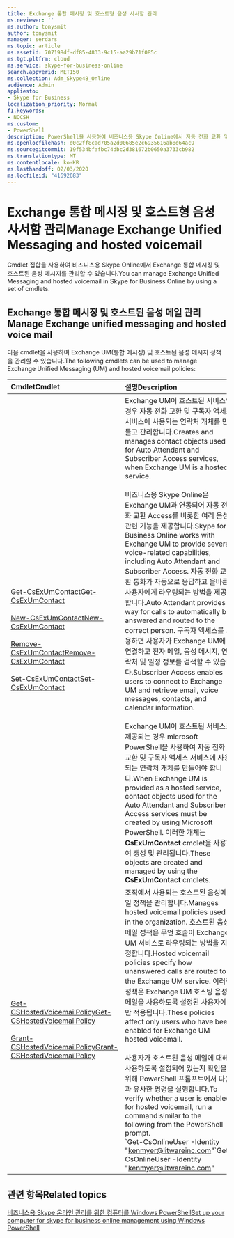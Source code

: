 ```yaml
---
title: Exchange 통합 메시징 및 호스트형 음성 사서함 관리
ms.reviewer: ''
ms.author: tonysmit
author: tonysmit
manager: serdars
ms.topic: article
ms.assetid: 707198df-df85-4833-9c15-aa29b71f085c
ms.tgt.pltfrm: cloud
ms.service: skype-for-business-online
search.appverid: MET150
ms.collection: Adm_Skype4B_Online
audience: Admin
appliesto:
- Skype for Business
localization_priority: Normal
f1.keywords:
- NOCSH
ms.custom:
- PowerShell
description: PowerShell을 사용하여 비즈니스용 Skype Online에서 자동 전화 교환 및 구독자 액세스와 같은 Exchange 통합 메시징 기능을 관리합니다.
ms.openlocfilehash: d0c2ff8cad705a2d00685e2c6935616ab8d64ac9
ms.sourcegitcommit: 19f534bfafbc74dbc2d381672b0650a3733cb982
ms.translationtype: MT
ms.contentlocale: ko-KR
ms.lasthandoff: 02/03/2020
ms.locfileid: "41692683"
---
```

# <a name="manage-exchange-unified-messaging-and-hosted-voicemail"></a><span data-ttu-id="409c4-103">Exchange 통합 메시징 및 호스트형 음성 사서함 관리</span><span class="sxs-lookup"><span data-stu-id="409c4-103">Manage Exchange Unified Messaging and hosted voicemail</span></span>

<span data-ttu-id="409c4-104">Cmdlet 집합을 사용하여 비즈니스용 Skype Online에서 Exchange 통합 메시징 및 호스트된 음성 메시지를 관리할 수 있습니다.</span><span class="sxs-lookup"><span data-stu-id="409c4-104">You can manage Exchange Unified Messaging and hosted voicemail in Skype for Business Online by using a set of cmdlets.</span></span>
  
## <a name="manage-exchange-unified-messaging-and-hosted-voice-mail"></a><span data-ttu-id="409c4-105">Exchange 통합 메시징 및 호스트된 음성 메일 관리</span><span class="sxs-lookup"><span data-stu-id="409c4-105">Manage Exchange unified messaging and hosted voice mail</span></span>

<span data-ttu-id="409c4-106">다음 cmdlet을 사용하여 Exchange UM(통합 메시징) 및 호스트된 음성 메시지 정책을 관리할 수 있습니다.</span><span class="sxs-lookup"><span data-stu-id="409c4-106">The following cmdlets can be used to manage Exchange Unified Messaging (UM) and hosted voicemail policies:</span></span>
  

| <span data-ttu-id="409c4-107">**Cmdlet**</span><span class="sxs-lookup"><span data-stu-id="409c4-107">**Cmdlet**</span></span>                                                                                                                                                                                                                                                                                                                        | <span data-ttu-id="409c4-108">**설명**</span><span class="sxs-lookup"><span data-stu-id="409c4-108">**Description**</span></span>                                                                                                                                                                                                                                                                                                                                                                                                                                                                                                                                                                                                                                                                                                                                                                                                    |
|:----------------------------------------------------------------------------------------------------------------------------------------------------------------------------------------------------------------------------------------------------------------------------------------------------------------------------------|:-------------------------------------------------------------------------------------------------------------------------------------------------------------------------------------------------------------------------------------------------------------------------------------------------------------------------------------------------------------------------------------------------------------------------------------------------------------------------------------------------------------------------------------------------------------------------------------------------------------------------------------------------------------------------------------------------------------------------------------------------------------------------------------------------------------------|
| [<span data-ttu-id="409c4-109">Get-CsExUmContact</span><span class="sxs-lookup"><span data-stu-id="409c4-109">Get-CsExUmContact</span></span>](https://go.microsoft.com/fwlink/p/?linkid=849628) <br/><br/> [<span data-ttu-id="409c4-110">New-CsExUmContact</span><span class="sxs-lookup"><span data-stu-id="409c4-110">New-CsExUmContact</span></span>](https://go.microsoft.com/fwlink/p/?linkid=849629) <br/> <br/>[<span data-ttu-id="409c4-111">Remove-CsExUmContact</span><span class="sxs-lookup"><span data-stu-id="409c4-111">Remove-CsExUmContact</span></span>](https://go.microsoft.com/fwlink/p/?linkid=849630) <br/> <br/>[<span data-ttu-id="409c4-112">Set-CsExUmContact</span><span class="sxs-lookup"><span data-stu-id="409c4-112">Set-CsExUmContact</span></span>](https://go.microsoft.com/fwlink/p/?linkid=849631) <br/> | <span data-ttu-id="409c4-113">Exchange UM이 호스트된 서비스인 경우 자동 전화 교환 및 구독자 액세스 서비스에 사용되는 연락처 개체를 만들고 관리합니다.</span><span class="sxs-lookup"><span data-stu-id="409c4-113">Creates and manages contact objects used for Auto Attendant and Subscriber Access services, when Exchange UM is a hosted service.</span></span>  <br/><br/> <span data-ttu-id="409c4-114">비즈니스용 Skype Online은 Exchange UM과 연동되어 자동 전화 교환 Access를 비롯한 여러 음성 관련 기능을 제공합니다.</span><span class="sxs-lookup"><span data-stu-id="409c4-114">Skype for Business Online works with Exchange UM to provide several voice-related capabilities, including Auto Attendant and Subscriber Access.</span></span> <span data-ttu-id="409c4-115">자동 전화 교환 통화가 자동으로 응답하고 올바른 사용자에게 라우팅되는 방법을 제공합니다.</span><span class="sxs-lookup"><span data-stu-id="409c4-115">Auto Attendant provides a way for calls to automatically be answered and routed to the correct person.</span></span> <span data-ttu-id="409c4-116">구독자 액세스를 사용하면 사용자가 Exchange UM에 연결하고 전자 메일, 음성 메시지, 연락처 및 일정 정보를 검색할 수 있습니다.</span><span class="sxs-lookup"><span data-stu-id="409c4-116">Subscriber Access enables users to connect to Exchange UM and retrieve email, voice messages, contacts, and calendar information.</span></span>  <br/><br/> <span data-ttu-id="409c4-117">Exchange UM이 호스트된 서비스로 제공되는 경우 microsoft PowerShell을 사용하여 자동 전화 교환 및 구독자 액세스 서비스에 사용되는 연락처 개체를 만들어야 합니다.</span><span class="sxs-lookup"><span data-stu-id="409c4-117">When Exchange UM is provided as a hosted service, contact objects used for the Auto Attendant and Subscriber Access services must be created by using Microsoft PowerShell.</span></span> <span data-ttu-id="409c4-118">이러한 개체는 **CsExUmContact** cmdlet을 사용하여 생성 및 관리됩니다.</span><span class="sxs-lookup"><span data-stu-id="409c4-118">These objects are created and managed by using the **CsExUmContact** cmdlets.</span></span> <br/> |
| [<span data-ttu-id="409c4-119">Get-CSHostedVoicemailPolicy</span><span class="sxs-lookup"><span data-stu-id="409c4-119">Get-CSHostedVoicemailPolicy</span></span>](https://go.microsoft.com/fwlink/p/?linkid=849633) <br/> <br/>[<span data-ttu-id="409c4-120">Grant-CSHostedVoicemailPolicy</span><span class="sxs-lookup"><span data-stu-id="409c4-120">Grant-CSHostedVoicemailPolicy</span></span>](https://go.microsoft.com/fwlink/p/?linkid=849602) <br/>                                                                                                                                                | <span data-ttu-id="409c4-121">조직에서 사용되는 호스트된 음성메일 정책을 관리합니다.</span><span class="sxs-lookup"><span data-stu-id="409c4-121">Manages hosted voicemail policies used in the organization.</span></span> <span data-ttu-id="409c4-122">호스트된 음성메일 정책은 무언 호출이 Exchange UM 서비스로 라우팅되는 방법을 지정합니다.</span><span class="sxs-lookup"><span data-stu-id="409c4-122">Hosted voicemail policies specify how unanswered calls are routed to the Exchange UM service.</span></span> <span data-ttu-id="409c4-123">이러한 정책은 Exchange UM 호스팅 음성메일을 사용하도록 설정된 사용자에만 적용됩니다.</span><span class="sxs-lookup"><span data-stu-id="409c4-123">These policies affect only users who have been enabled for Exchange UM hosted voicemail.</span></span>  <br/><br/> <span data-ttu-id="409c4-124">사용자가 호스트된 음성 메일에 대해 사용하도록 설정되어 있는지 확인을 위해 PowerShell 프롬프트에서 다음과 유사한 명령을 실행합니다.</span><span class="sxs-lookup"><span data-stu-id="409c4-124">To verify whether a user is enabled for hosted voicemail, run a command similar to the following from the PowerShell prompt.</span></span>  <br/> <span data-ttu-id="409c4-125">\`Get-CsOnlineUser -Identity "kenmyer@litwareinc.com"</span><span class="sxs-lookup"><span data-stu-id="409c4-125">\`Get-CsOnlineUser -Identity "kenmyer@litwareinc.com"</span></span>                                                                                                                                                                                                                                                                                                                                                           |

## <a name="related-topics"></a><span data-ttu-id="409c4-126">관련 항목</span><span class="sxs-lookup"><span data-stu-id="409c4-126">Related topics</span></span>
[<span data-ttu-id="409c4-127">비즈니스용 Skype 온라인 관리를 위한 컴퓨터를 Windows PowerShell</span><span class="sxs-lookup"><span data-stu-id="409c4-127">Set up your computer for skype for business online management using Windows PowerShell</span></span>](set-up-your-computer-for-windows-powershell.md)

  
 
